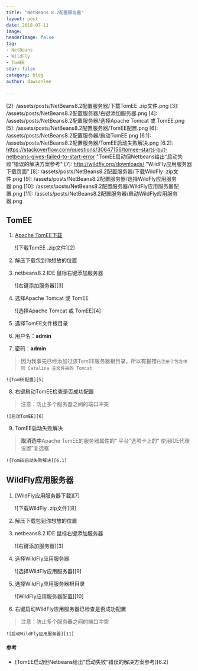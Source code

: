 ```yaml
---
title: "NetBeans 8.2配置服务器"
layout: post
date: 2018-07-11
image: 
headerImage: false
tag:
- NetBeans
- WildFly
- TomEE
star: false
category: blog
author: dawsonlee

---
```



   [1]:  http://tomee.apache.org/download-ng.html  "Apache TomEE下载页面"
   [2]:  /assets/posts/NetBeans8.2配置服务器/下载TomEE .zip文件.png
   [3]:  /assets/posts/NetBeans8.2配置服务器/右键添加服务器.png
   [4]:  /assets/posts/NetBeans8.2配置服务器/选择Apache Tomcat 或 TomEE.png
   [5]:  /assets/posts/NetBeans8.2配置服务器/TomEE配置.png
   [6]:  /assets/posts/NetBeans8.2配置服务器/启动TomEE.png
   [6.1]:  /assets/posts/NetBeans8.2配置服务器/TomEE启动失败解决.png
   [6.2]:  https://stackoverflow.com/questions/30647156/tomee-starts-but-netbeans-gives-failed-to-start-error  "TomEE启动但Netbeans给出“启动失败”错误的解决方案参考"
   [7]:  http://wildfly.org/downloads/  "WildFly应用服务器下载页面"
   [8]:  /assets/posts/NetBeans8.2配置服务器/下载WildFly .zip文件.png
   [9]:  /assets/posts/NetBeans8.2配置服务器/选择WildFly应用服务器.png
   [10]:  /assets/posts/NetBeans8.2配置服务器/WildFly应用服务器配置.png
   [11]:  /assets/posts/NetBeans8.2配置服务器/启动WildFly应用服务器.png
   
##  TomEE
1.  [Apache TomEE下载][1]

    ![下载TomEE .zip文件][2]

2.  解压下载包到你想放的位置
3.  netbeans8.2 IDE 鼠标右键添加服务器

    ![右键添加服务器][3]

4.  选择Apache Tomcat 或 TomEE

    ![选择Apache Tomcat 或 TomEE][4]

5.  选择TomEE文件根目录
6.  用户名：**admin**
7.  密码：**admin**
>  因为我事先已经添加过该TomEE服务器根目录，所以有报错`已注册了包含相同 Catalina 主文件夹的 Tomcat`
    
    ![TomEE配置][5]

8.  右键启动TomEE检查是否成功配置
>  注意：防止多个服务器之间的端口冲突
    
    ![启动TomEE][6]

9.  TomEE启动失败解决
>  **取消选中**Apache TomEE的服务器属性的“ 平台”选项卡上的“ 使用IDE代理设置”复选框

    ![TomEE启动失败解决][6.1]

##  WildFly应用服务器
1.  [WildFly应用服务器下载][7]

    ![下载WildFly .zip文件][8]

2.  解压下载包到你想放的位置
3.  netbeans8.2 IDE 鼠标右键添加服务器

    ![右键添加服务器][3]

4.  选择WildFly应用服务器

    ![选择WildFly应用服务器][9]

5.  选择WildFly应用服务器根目录

    ![WildFly应用服务器配置][10]

6.  右键启动WildFly应用服务器已检查是否成功配置
>  注意：防止多个服务器之间的端口冲突

    ![启动WildFly应用服务器][11]

#### 参考

* [TomEE启动但Netbeans给出“启动失败”错误的解决方案参考][6.2]